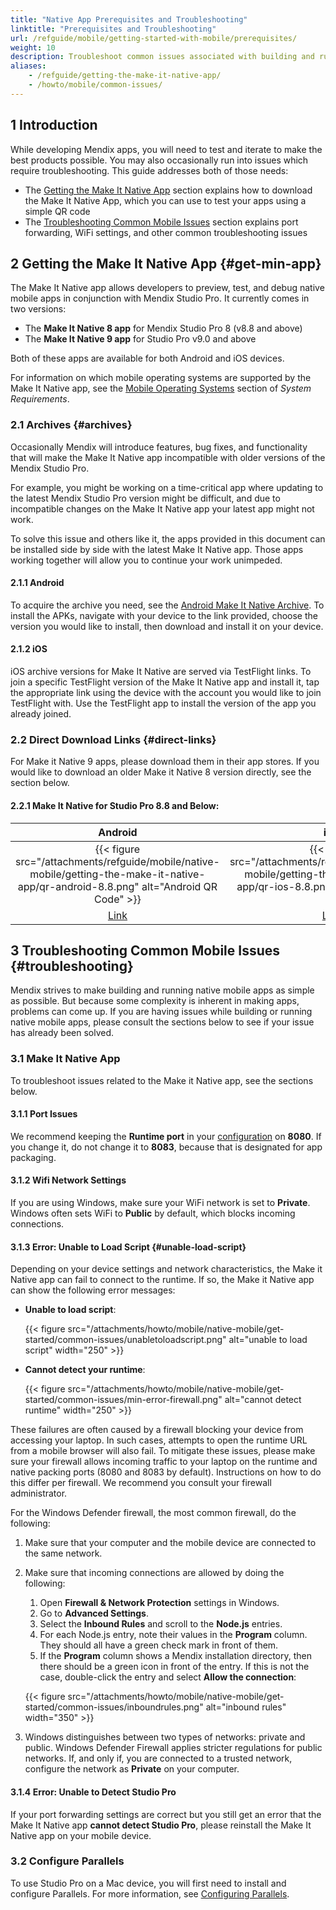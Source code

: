 ```yaml
---
title: "Native App Prerequisites and Troubleshooting" 
linktitle: "Prerequisites and Troubleshooting"
url: /refguide/mobile/getting-started-with-mobile/prerequisites/
weight: 10
description: Troubleshoot common issues associated with building and running native mobile apps.
aliases:
    - /refguide/getting-the-make-it-native-app/
    - /howto/mobile/common-issues/
---
```


## 1 Introduction

While developing Mendix apps, you will need to test and iterate to make the best products possible. You may also occasionally run into issues which require troubleshooting. This guide addresses both of those needs:

* The [Getting the Make It Native App](#get-min-app) section explains how to download the Make It Native App, which you can use to test your apps using a simple QR code
* The [Troubleshooting Common Mobile Issues](#troubleshooting) section explains port forwarding, WiFi settings, and other common troubleshooting issues

## 2 Getting the Make It Native App {#get-min-app}

The Make It Native app allows developers to preview, test, and debug native mobile apps in conjunction with Mendix Studio Pro. It currently comes in two versions: 

* The **Make It Native 8 app** for Mendix Studio Pro 8 (v8.8 and above) 
* The **Make It Native 9 app** for Studio Pro v9.0 and above

Both of these apps are available for both Android and iOS devices.

For information on which mobile operating systems are supported by the Make It Native app, see the [Mobile Operating Systems](/refguide/system-requirements/#mobileos) section of *System Requirements*.

### 2.1 Archives {#archives}

Occasionally Mendix will introduce features, bug fixes, and functionality that will make the Make It Native app incompatible with older versions of the Mendix Studio Pro.

For example, you might be working on a time-critical app where updating to the latest Mendix Studio Pro version might be difficult, and due to incompatible changes on the Make It Native app your latest app might not work.

To solve this issue and others like it, the apps provided in this document can be installed side by side with the latest Make It Native app. Those apps working together will allow you to continue your work unimpeded.

#### 2.1.1 Android

To acquire the archive you need, see the [Android Make It Native Archive](https://www.dropbox.com/sh/37s3d4gumhej6j3/AAAdXd97G3s8W0sUE1TQyYW9a?dl=0). To install the APKs, navigate with your device to the link provided, choose the version you would like to install, then download and install it on your device.

#### 2.1.2 iOS

iOS archive versions for Make It Native are served via TestFlight links. To join a specific TestFlight version of the Make It Native app and install it, tap the appropriate link using the device with the account you would like to join TestFlight with. Use the TestFlight app to install the version of the app you already joined.

### 2.2 Direct Download Links {#direct-links}

For Make it Native 9 apps, please download them in their app stores. If you would like to download an older Make it Native 8 version directly, see the section below.

#### 2.2.1 Make It Native for Studio Pro 8.8 and Below:

|                                  Android                                  |                                iOS                                |
| :-----------------------------------------------------------------------: | :---------------------------------------------------------------: |
| {{< figure src="/attachments/refguide/mobile/native-mobile/getting-the-make-it-native-app/qr-android-8.8.png" alt="Android QR Code" >}} | {{< figure src="/attachments/refguide/mobile/native-mobile/getting-the-make-it-native-app/qr-ios-8.8.png" alt="iOS QR Code" >}} |
|   [Link](https://www.dropbox.com/s/z0255q1gcxpvlwl/MiN%208.8.apk?dl=0)    |        [Link](https://testflight.apple.com/join/ra3QR6iG)         |

## 3 Troubleshooting Common Mobile Issues {#troubleshooting}

Mendix strives to make building and running native mobile apps as simple as possible. But because some complexity is inherent in making apps, problems can come up. If you are having issues while building or running native mobile apps, please consult the sections below to see if your issue has already been solved.

### 3.1 Make It Native App

To troubleshoot issues related to the Make it Native app, see the sections below.

#### 3.1.1 Port Issues

We recommend keeping the **Runtime port** in your [configuration](/refguide/configuration/#server) on **8080**. If you change it, do not change it to **8083**, because that is designated for app packaging.

#### 3.1.2 Wifi Network Settings

If you are using Windows, make sure your WiFi network is set to **Private**. Windows often sets WiFi to **Public** by default, which blocks incoming connections.

#### 3.1.3 Error: Unable to Load Script {#unable-load-script}

Depending on your device settings and network characteristics, the Make it Native app can fail to connect to the runtime. If so, the Make it Native app can show the following error messages:

* **Unable to load script**:

    {{< figure src="/attachments/howto/mobile/native-mobile/get-started/common-issues/unabletoloadscript.png" alt="unable to load script"   width="250"  >}}

* **Cannot detect your runtime**:

    {{< figure src="/attachments/howto/mobile/native-mobile/get-started/common-issues/min-error-firewall.png" alt="cannot detect runtime"   width="250"  >}}

These failures are often caused by a firewall blocking your device from accessing your laptop. In such cases, attempts to open the runtime URL from a mobile browser will also fail. To mitigate these issues, please make sure your firewall allows incoming traffic to your laptop on the runtime and native packing ports (8080 and 8083 by default). Instructions on how to do this differ per firewall. We recommend you consult your firewall administrator.

For the Windows Defender firewall, the most common firewall, do the following:

1. Make sure that your computer and the mobile device are connected to the same network.
1. Make sure that incoming connections are allowed by doing the following:<br />
    1. Open **Firewall & Network Protection** settings in Windows.<br />
    1. Go to **Advanced Settings**.<br />
    1. Select the **Inbound Rules** and scroll to the **Node.js** entries.<br />
    1. For each Node.js entry, note their values in the **Program** column. They should all have a green check mark in front of them.<br /> 
    1. If the **Program** column shows a Mendix installation directory, then there should be a green icon in front of the entry. If this is not the case, double-click the entry and select **Allow the connection**:

    {{< figure src="/attachments/howto/mobile/native-mobile/get-started/common-issues/inboundrules.png" alt="inbound rules"   width="350"  >}}

1. Windows distinguishes between two types of networks: private and public. Windows Defender Firewall applies stricter regulations for public networks. If, and only if, you are connected to a trusted network, configure the network as **Private** on your computer.

#### 3.1.4 Error: Unable to Detect Studio Pro

If your port forwarding settings are correct but you still get an error that the Make It Native app **cannot detect Studio Pro**, please reinstall the Make It Native app on your mobile device.

### 3.2 Configure Parallels

To use Studio Pro on a Mac device, you will first need to install and configure Parallels. For more information, see [Configuring Parallels](/refguide/using-mendix-studio-pro-on-a-mac/).
